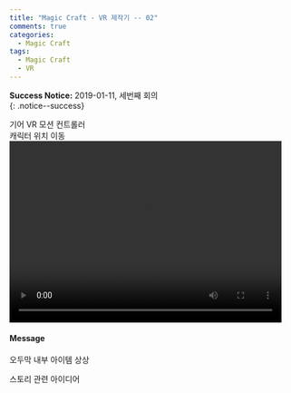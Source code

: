 ```yaml
---
title: "Magic Craft - VR 제작기 -- 02"
comments: true
categories:
  - Magic Craft
tags:
  - Magic Craft
  - VR
---
```


**Success Notice:** 2019-01-11, 세번째 회의 <br>
{: .notice--success}

기어 VR 모션 컨트롤러<br>
캐릭터 위치 이동
<video width="480" height="320" controls="controls">
  <source src="/assets/images/MagicCraft/190111/190111_VR_0.mp4" type="video/mp4">
</video>


<div class="notice">
  <h4>Message</h4>
  <p>오두막 내부 아이템 상상</p>
  <p>스토리 관련 아이디어</p>
</div>